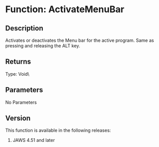 # Function: ActivateMenuBar

## Description

Activates or deactivates the Menu bar for the active program. Same as
pressing and releasing the ALT key.

## Returns

Type: Void\

## Parameters

No Parameters

## Version

This function is available in the following releases:

1.  JAWS 4.51 and later
